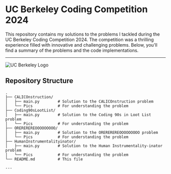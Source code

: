 # UC Berkeley Coding Competition 2024  

This repository contains my solutions to the problems I tackled during the UC Berkeley Coding Competition 2024. The competition was a thrilling experience filled with innovative and challenging problems. Below, you'll find a summary of the problems and the code implementations.

---
![UC Berkeley Logo](images/uc_berkeley_logo.png "UC Berkeley Logo")

## Repository Structure  

```plaintext
.
├── CALICOnstruction/
│   ├── main.py        # Solution to the CALICOnstruction problem
│   └── Pics           # For understanding the problem
├── Coding90sLootList/
│   ├── main.py        # Solution to the Coding 90s in Loot List problem
│   └── Pics           # For understanding the problem
├── OREREREREOOOOOOOOO/
│   ├── main.py        # Solution to the OREREREREOOOOOOOOO problem
│   └── Pics           # For understanding the problem
├── HumanInstrumentalityinator/
│   ├── main.py        # Solution to the Human Instrumentality-inator problem
│   └── Pics           # For understanding the problem
└── README.md          # This file

---
